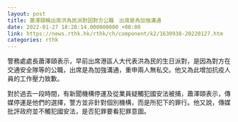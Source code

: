 ```yaml
---
layout: post
title: 蕭澤頤稱出席洪為民派對因對方公職　出席是為加強溝通
date: 2022-01-27 18:28:14.000000000 +08:00
link: https://news.rthk.hk/rthk/ch/component/k2/1630938-20220127.htm
categories: rthk
---
```


警務處處長蕭澤頤表示，早前出席港區人大代表洪為民的生日派對，是因為對方在交通安全隊等的公職，出席是為加強溝通，重申兩人無私交。他又為此增加抗疫人員的工作壓力致歉。

對於過去一段時間，有新聞機構停運及從業員疑觸犯國安法被捕，蕭澤頤表示，傳媒停運是他們的選擇，警方並非針對個別機構，而是所犯下的罪行。他又說，傳媒批評政府並不觸犯國安法，是否犯罪要看犯罪意圖。
